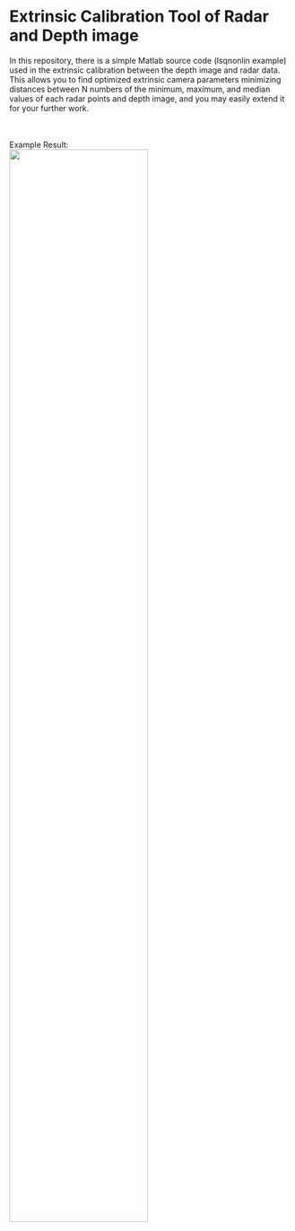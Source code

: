 # Extrinsic Calibration Tool of Radar and Depth image 
In this repository, there is a simple Matlab source code (lsqnonlin example) used in the extrinsic calibration between the depth image and radar data. \
This allows you to find optimized extrinsic camera parameters minimizing distances between N numbers of the minimum, maximum, and median values of each radar points and depth image, and you may easily extend it for your further work.

\
\
Example Result: \
<img src="https://user-images.githubusercontent.com/31395364/68173402-33d55980-ffbe-11e9-82d2-3a0ef6ae1306.jpg" width="70%" align="center">


